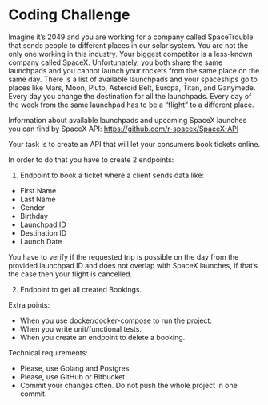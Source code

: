 # Coding Challenge
Imagine it’s 2049 and you are working for a company called SpaceTrouble that sends people to different places in our 
solar system. You are not the only one working in this industry. Your biggest competitor is a less-known company called 
SpaceX. Unfortunately, you both share the same launchpads and you cannot launch your rockets from the same place on the 
same day. There is a list of available launchpads and your spaceships go to places like Mars, Moon, Pluto, Asteroid 
Belt, Europa, Titan, and Ganymede. Every day you change the destination for all the launchpads. Every day of the week 
from the same launchpad has to be a “flight” to a different place.

Information about available launchpads and upcoming SpaceX launches you can find by SpaceX 
API: https://github.com/r-spacex/SpaceX-API

Your task is to create an API that will let your consumers book tickets online.

In order to do that you have to create 2 endpoints:

1. Endpoint to book a ticket where a client sends data like:
- First Name
- Last Name
- Gender
- Birthday
- Launchpad ID
- Destination ID
- Launch Date

You have to verify if the requested trip is possible on the day from the provided launchpad ID and does not overlap with 
SpaceX launches, if that’s the case then your flight is cancelled.

2. Endpoint to get all created Bookings.

Extra points:
- When you use docker/docker-compose to run the project.
- When you write unit/functional tests.
- When you create an endpoint to delete a booking.

Technical requirements:
- Please, use Golang and Postgres.
- Please, use GitHub or Bitbucket.
- Commit your changes often. Do not push the whole project in one commit.
